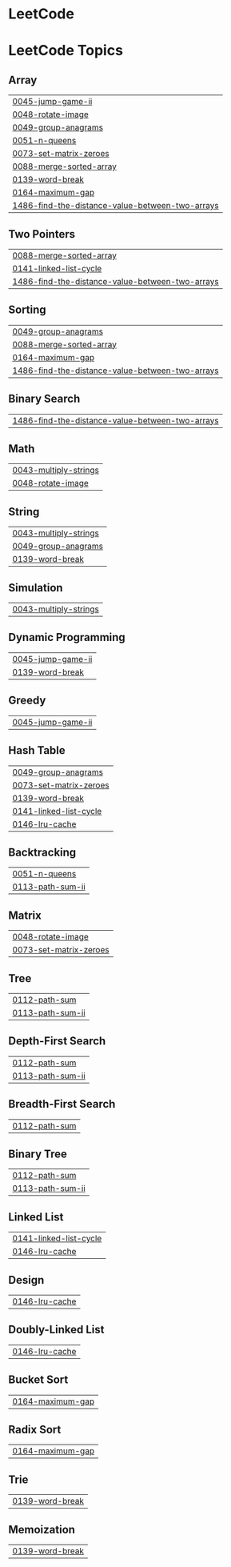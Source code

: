 # LeetCode
<!---LeetCode Topics Start-->
# LeetCode Topics
## Array
|  |
| ------- |
| [0045-jump-game-ii](https://github.com/namhoon-kim97/LeetCode/tree/master/0045-jump-game-ii) |
| [0048-rotate-image](https://github.com/namhoon-kim97/LeetCode/tree/master/0048-rotate-image) |
| [0049-group-anagrams](https://github.com/namhoon-kim97/LeetCode/tree/master/0049-group-anagrams) |
| [0051-n-queens](https://github.com/namhoon-kim97/LeetCode/tree/master/0051-n-queens) |
| [0073-set-matrix-zeroes](https://github.com/namhoon-kim97/LeetCode/tree/master/0073-set-matrix-zeroes) |
| [0088-merge-sorted-array](https://github.com/namhoon-kim97/LeetCode/tree/master/0088-merge-sorted-array) |
| [0139-word-break](https://github.com/namhoon-kim97/LeetCode/tree/master/0139-word-break) |
| [0164-maximum-gap](https://github.com/namhoon-kim97/LeetCode/tree/master/0164-maximum-gap) |
| [1486-find-the-distance-value-between-two-arrays](https://github.com/namhoon-kim97/LeetCode/tree/master/1486-find-the-distance-value-between-two-arrays) |
## Two Pointers
|  |
| ------- |
| [0088-merge-sorted-array](https://github.com/namhoon-kim97/LeetCode/tree/master/0088-merge-sorted-array) |
| [0141-linked-list-cycle](https://github.com/namhoon-kim97/LeetCode/tree/master/0141-linked-list-cycle) |
| [1486-find-the-distance-value-between-two-arrays](https://github.com/namhoon-kim97/LeetCode/tree/master/1486-find-the-distance-value-between-two-arrays) |
## Sorting
|  |
| ------- |
| [0049-group-anagrams](https://github.com/namhoon-kim97/LeetCode/tree/master/0049-group-anagrams) |
| [0088-merge-sorted-array](https://github.com/namhoon-kim97/LeetCode/tree/master/0088-merge-sorted-array) |
| [0164-maximum-gap](https://github.com/namhoon-kim97/LeetCode/tree/master/0164-maximum-gap) |
| [1486-find-the-distance-value-between-two-arrays](https://github.com/namhoon-kim97/LeetCode/tree/master/1486-find-the-distance-value-between-two-arrays) |
## Binary Search
|  |
| ------- |
| [1486-find-the-distance-value-between-two-arrays](https://github.com/namhoon-kim97/LeetCode/tree/master/1486-find-the-distance-value-between-two-arrays) |
## Math
|  |
| ------- |
| [0043-multiply-strings](https://github.com/namhoon-kim97/LeetCode/tree/master/0043-multiply-strings) |
| [0048-rotate-image](https://github.com/namhoon-kim97/LeetCode/tree/master/0048-rotate-image) |
## String
|  |
| ------- |
| [0043-multiply-strings](https://github.com/namhoon-kim97/LeetCode/tree/master/0043-multiply-strings) |
| [0049-group-anagrams](https://github.com/namhoon-kim97/LeetCode/tree/master/0049-group-anagrams) |
| [0139-word-break](https://github.com/namhoon-kim97/LeetCode/tree/master/0139-word-break) |
## Simulation
|  |
| ------- |
| [0043-multiply-strings](https://github.com/namhoon-kim97/LeetCode/tree/master/0043-multiply-strings) |
## Dynamic Programming
|  |
| ------- |
| [0045-jump-game-ii](https://github.com/namhoon-kim97/LeetCode/tree/master/0045-jump-game-ii) |
| [0139-word-break](https://github.com/namhoon-kim97/LeetCode/tree/master/0139-word-break) |
## Greedy
|  |
| ------- |
| [0045-jump-game-ii](https://github.com/namhoon-kim97/LeetCode/tree/master/0045-jump-game-ii) |
## Hash Table
|  |
| ------- |
| [0049-group-anagrams](https://github.com/namhoon-kim97/LeetCode/tree/master/0049-group-anagrams) |
| [0073-set-matrix-zeroes](https://github.com/namhoon-kim97/LeetCode/tree/master/0073-set-matrix-zeroes) |
| [0139-word-break](https://github.com/namhoon-kim97/LeetCode/tree/master/0139-word-break) |
| [0141-linked-list-cycle](https://github.com/namhoon-kim97/LeetCode/tree/master/0141-linked-list-cycle) |
| [0146-lru-cache](https://github.com/namhoon-kim97/LeetCode/tree/master/0146-lru-cache) |
## Backtracking
|  |
| ------- |
| [0051-n-queens](https://github.com/namhoon-kim97/LeetCode/tree/master/0051-n-queens) |
| [0113-path-sum-ii](https://github.com/namhoon-kim97/LeetCode/tree/master/0113-path-sum-ii) |
## Matrix
|  |
| ------- |
| [0048-rotate-image](https://github.com/namhoon-kim97/LeetCode/tree/master/0048-rotate-image) |
| [0073-set-matrix-zeroes](https://github.com/namhoon-kim97/LeetCode/tree/master/0073-set-matrix-zeroes) |
## Tree
|  |
| ------- |
| [0112-path-sum](https://github.com/namhoon-kim97/LeetCode/tree/master/0112-path-sum) |
| [0113-path-sum-ii](https://github.com/namhoon-kim97/LeetCode/tree/master/0113-path-sum-ii) |
## Depth-First Search
|  |
| ------- |
| [0112-path-sum](https://github.com/namhoon-kim97/LeetCode/tree/master/0112-path-sum) |
| [0113-path-sum-ii](https://github.com/namhoon-kim97/LeetCode/tree/master/0113-path-sum-ii) |
## Breadth-First Search
|  |
| ------- |
| [0112-path-sum](https://github.com/namhoon-kim97/LeetCode/tree/master/0112-path-sum) |
## Binary Tree
|  |
| ------- |
| [0112-path-sum](https://github.com/namhoon-kim97/LeetCode/tree/master/0112-path-sum) |
| [0113-path-sum-ii](https://github.com/namhoon-kim97/LeetCode/tree/master/0113-path-sum-ii) |
## Linked List
|  |
| ------- |
| [0141-linked-list-cycle](https://github.com/namhoon-kim97/LeetCode/tree/master/0141-linked-list-cycle) |
| [0146-lru-cache](https://github.com/namhoon-kim97/LeetCode/tree/master/0146-lru-cache) |
## Design
|  |
| ------- |
| [0146-lru-cache](https://github.com/namhoon-kim97/LeetCode/tree/master/0146-lru-cache) |
## Doubly-Linked List
|  |
| ------- |
| [0146-lru-cache](https://github.com/namhoon-kim97/LeetCode/tree/master/0146-lru-cache) |
## Bucket Sort
|  |
| ------- |
| [0164-maximum-gap](https://github.com/namhoon-kim97/LeetCode/tree/master/0164-maximum-gap) |
## Radix Sort
|  |
| ------- |
| [0164-maximum-gap](https://github.com/namhoon-kim97/LeetCode/tree/master/0164-maximum-gap) |
## Trie
|  |
| ------- |
| [0139-word-break](https://github.com/namhoon-kim97/LeetCode/tree/master/0139-word-break) |
## Memoization
|  |
| ------- |
| [0139-word-break](https://github.com/namhoon-kim97/LeetCode/tree/master/0139-word-break) |
<!---LeetCode Topics End-->
